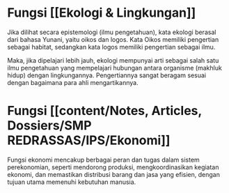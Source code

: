 # Fungsi [[Ekologi & Lingkungan]]

Jika dilihat secara epistemologi (ilmu pengetahuan), kata ekologi berasal dari bahasa Yunani, yaitu oikos dan logos. Kata Oikos memiliki pengertian sebagai habitat, sedangkan kata logos memiliki pengertian sebagai ilmu.

Maka, jika dipelajari lebih jauh, ekologi mempunyai arti sebagai salah satu ilmu pengetahuan yang mempelajari hubungan antara organisme (makhluk hidup) dengan lingkungannya. Pengertiannya sangat beragam sesuai dengan bagaimana para ahli mengartikannya.
# Fungsi [[content/Notes, Articles, Dossiers/SMP REDRASSAS/IPS/Ekonomi]]
Fungsi ekonomi mencakup berbagai peran dan tugas dalam sistem perekonomian, seperti mendorong produksi, mengkoordinasikan kegiatan ekonomi, dan memastikan distribusi barang dan jasa yang efisien, dengan tujuan utama memenuhi kebutuhan manusia. 